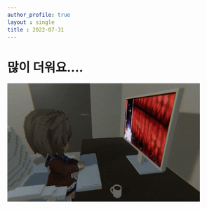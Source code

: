 ```yaml
---
author_profile: true
layout : single
title : 2022-07-31
---
```




# 많이 더워요....



![screen](https://raw.githubusercontent.com/hns17/ImageContainer/main/img/screen.gif?token=GHSAT0AAAAAABWNMXXF36IE5ZQTKSKJTFY4YXKDW7A)
